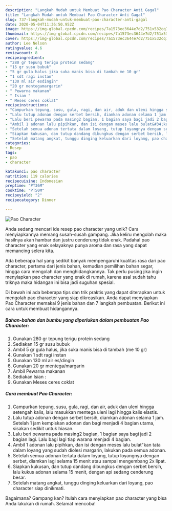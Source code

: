 ```yaml
---
description: "Langkah Mudah untuk Membuat Pao Character Anti Gagal"
title: "Langkah Mudah untuk Membuat Pao Character Anti Gagal"
slug: 737-langkah-mudah-untuk-membuat-pao-character-anti-gagal
date: 2020-05-04T11:36:50.952Z
image: https://img-global.cpcdn.com/recipes/7a1573ec3644e7d2/751x532cq70/pao-character-foto-resep-utama.jpg
thumbnail: https://img-global.cpcdn.com/recipes/7a1573ec3644e7d2/751x532cq70/pao-character-foto-resep-utama.jpg
cover: https://img-global.cpcdn.com/recipes/7a1573ec3644e7d2/751x532cq70/pao-character-foto-resep-utama.jpg
author: Lee Nelson
ratingvalue: 4.6
reviewcount: 8
recipeingredient:
- "280 gr tepung terigu protein sedang"
- "15 gr susu bubuk"
- "5 gr gula halus jika suka manis bisa di tambah me 10 gr"
- "1 sdt ragi instan"
- "130 ml air esdingin"
- "20 gr mentegamargarin"
- " Pewarna makanan"
- " Isian "
- " Meses ceres coklat"
recipeinstructions:
- "Campurkan tepung, susu, gula, ragi, dan air, aduk dan uleni hingga setengah kalis, lalu masukkan mentega uleni lagi hingga kalis elastis."
- "Lalu tutup adonan dengan serbet bersih, diamkan adonan selama 1 jam. Setelah 1 jam kempiskan adonan dan bagi menjadi 4 bagian utama, sisakan sedikit untuk hiasan."
- "Lalu beri pewarna pada masing2 bagian, 1 bagian saya bagi jadi 2 bagian lagi. Lalu bagi lagi tiap warana menjadi 4 bagian."
- "Ambil 1 adonan lalu pipihkan, dan isi dengan meses lalu bulat&#34;kan tata dalam loyang yang sudah diolesi margarin, lakukan pada semua adonan."
- "Setelah semua adonan tertata dalam loyang, tutup loyangnya dengan serbet, diamkan lagi selama 15 menit atau sampai mengembang 2x lipat."
- "Siapkan kukusan, dan tutup dandang dibungkus dengan serbet bersih, lalu kukus adonan selama 15 menit, dengan api sedang cenderung besar."
- "Setelah matang angkat, tunggu dinging keluarkan dari loyang, pao character siap dinikmati."
categories:
- Resep
tags:
- pao
- character

katakunci: pao character 
nutrition: 119 calories
recipecuisine: Indonesian
preptime: "PT36M"
cooktime: "PT50M"
recipeyield: "2"
recipecategory: Dinner

---
```



![Pao Character](https://img-global.cpcdn.com/recipes/7a1573ec3644e7d2/751x532cq70/pao-character-foto-resep-utama.jpg)

Anda sedang mencari ide resep pao character yang unik? Cara menyiapkannya memang susah-susah gampang. Jika keliru mengolah maka hasilnya akan hambar dan justru cenderung tidak enak. Padahal pao character yang enak selayaknya punya aroma dan rasa yang dapat memancing selera kita.

Ada beberapa hal yang sedikit banyak mempengaruhi kualitas rasa dari pao character, pertama dari jenis bahan, kemudian pemilihan bahan segar, hingga cara mengolah dan menghidangkannya. Tak perlu pusing jika ingin menyiapkan pao character yang enak di rumah, karena asal sudah tahu triknya maka hidangan ini bisa jadi suguhan spesial.




Di bawah ini ada beberapa tips dan trik praktis yang dapat diterapkan untuk mengolah pao character yang siap dikreasikan. Anda dapat menyiapkan Pao Character memakai 9 jenis bahan dan 7 langkah pembuatan. Berikut ini cara untuk membuat hidangannya.

<!--inarticleads1-->

##### Bahan-bahan dan bumbu yang diperlukan dalam pembuatan Pao Character:

1. Gunakan 280 gr tepung terigu protein sedang
1. Sediakan 15 gr susu bubuk
1. Ambil 5 gr gula halus, jika suka manis bisa di tambah (me 10 gr)
1. Gunakan 1 sdt ragi instan
1. Gunakan 130 ml air es/dingin
1. Gunakan 20 gr mentega/margarin
1. Ambil  Pewarna makanan
1. Sediakan  Isian :
1. Gunakan  Meses ceres coklat




<!--inarticleads2-->

##### Cara membuat Pao Character:

1. Campurkan tepung, susu, gula, ragi, dan air, aduk dan uleni hingga setengah kalis, lalu masukkan mentega uleni lagi hingga kalis elastis.
1. Lalu tutup adonan dengan serbet bersih, diamkan adonan selama 1 jam. Setelah 1 jam kempiskan adonan dan bagi menjadi 4 bagian utama, sisakan sedikit untuk hiasan.
1. Lalu beri pewarna pada masing2 bagian, 1 bagian saya bagi jadi 2 bagian lagi. Lalu bagi lagi tiap warana menjadi 4 bagian.
1. Ambil 1 adonan lalu pipihkan, dan isi dengan meses lalu bulat&#34;kan tata dalam loyang yang sudah diolesi margarin, lakukan pada semua adonan.
1. Setelah semua adonan tertata dalam loyang, tutup loyangnya dengan serbet, diamkan lagi selama 15 menit atau sampai mengembang 2x lipat.
1. Siapkan kukusan, dan tutup dandang dibungkus dengan serbet bersih, lalu kukus adonan selama 15 menit, dengan api sedang cenderung besar.
1. Setelah matang angkat, tunggu dinging keluarkan dari loyang, pao character siap dinikmati.




Bagaimana? Gampang kan? Itulah cara menyiapkan pao character yang bisa Anda lakukan di rumah. Selamat mencoba!

